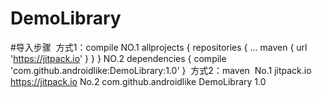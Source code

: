 # DemoLibrary 

#导入步骤
  方式1：compile
 NO.1
  allprojects {
		repositories {
			...
			maven { url 'https://jitpack.io' }
		}
	}
  NO.2 
  	dependencies {
	        compile 'com.github.androidlike:DemoLibrary:1.0'
	}
  方式2：maven
  No.1
  <repositories>
		<repository>
		    <id>jitpack.io</id>
		    <url>https://jitpack.io</url>
		</repository>
	</repositories>
  No.2
  <dependency>
	    <groupId>com.github.androidlike</groupId>
	    <artifactId>DemoLibrary</artifactId>
	    <version>1.0</version>
	</dependency>
